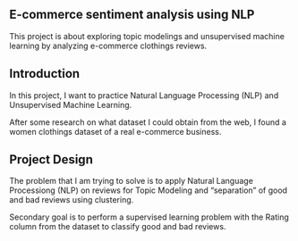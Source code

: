 ## E-commerce sentiment analysis using NLP

This project is about exploring topic modelings and unsupervised machine learning by analyzing e-commerce clothings reviews.

## Introduction
In this project, I want to practice Natural Language Processing (NLP) and Unsupervised Machine Learning.

After some research on what dataset I could obtain from the web, I found a women clothings dataset of a real e-commerce business. 

## Project Design
The problem that I am trying to solve is to apply Natural Language Processiong (NLP) on reviews for Topic Modeling and “separation” of good and bad reviews using clustering.

Secondary goal is to perform a supervised learning problem with the Rating column from the dataset to classify good and bad reviews.
